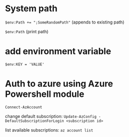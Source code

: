 # System path
`$env:Path += ";SomeRandomPath"`            (appends to existing path)

`$env:Path` (print path)

# add environment variable
`$env:KEY = 'VALUE'`

# Auth to azure using Azure Powershell module
`Connect-AzAccount`

change default subscription:
`Update-AzConfig -DefaultSubscriptionForLogin <subscription id>`

list available subscriptions:
`az account list`